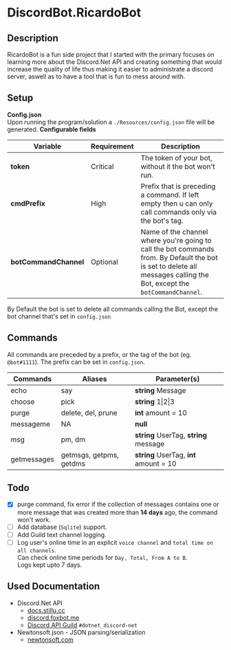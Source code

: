 # DiscordBot.RicardoBot
## Description
RicardoBot is a fun side project that I started with the primary focuses on learning more about the Discord.Net API and creating something that would increase the quality of life thus making it easier to administrate a discord server, aswell as to have a tool that is fun to mess around with.
## Setup
**Config.json**<br/>
Upon running the program/solution a `./Resources/config.json` file will be generated.
**Configurable fields**

Variable | Requirement | Description
-|-|-
**token** | Critical | The token of your bot, without it the bot won't run.
**cmdPrefix** | High | Prefix that is preceding a command. If left empty then u can only call commands only via the bot's tag.
**botCommandChannel** | Optional | Name of the channel where you're going to call the bot commands from. By Default the bot is set to delete all messages calling the Bot, except the `botCommandChannel`.

By Default the bot is set to delete all commands calling the Bot, except the bot channel that's set in `config.json`

## Commands
All commands are preceded by a prefix, or the tag of the bot (eg. `@bot#1111`). The prefix can be set in `config.json`.

Commands|Aliases|Parameter(s)
-|-|-
echo |say| **string** Message
choose |pick| **string** 1\|2\|3
purge |delete, del, prune| **int** amount = 10
messageme | NA | **null**
msg |pm, dm| **string** UserTag, **string** message
getmessages|getmsgs, getpms, getdms|**string** UserTag, **int** amount = 10

## Todo
- [x] purge command, fix error if the collection of messages contains one or more message that was created more than **14 days** ago, the command won't work.
- [ ] Add database (`Sqlite`) support.
- [ ] Add Guild text channel logging.
- [ ] Log user's online time in an explicit `voice channel` and `total time on all channels`.<br/>
      Can check online time periods for `Day, Total, From A to B`.<br/>
      Logs kept upto 7 days.
## Used Documentation
- Discord.Net API
  - [docs.stillu.cc](https://docs.stillu.cc/api/index.html)
  - [discord.foxbot.me](https://discord.foxbot.me/docs/api/index.html)
  - [Discord API Guild](https://discordapp.com/invite/discord-api) `#dotnet_discord-net`
- Newtonsoft.json - JSON parsing/serialization
  - [newtonsoft.com](https://www.newtonsoft.com/json/help/html/Introduction.htm)
